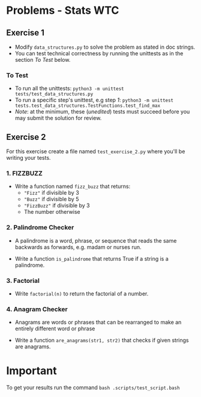 # Problems - Stats WTC

## Exercise 1


* Modify `data_structures.py` to solve the problem as stated in doc strings.
* You can test technical correctness by running the unittests as in the section *To Test* below.

### To Test

* To run all the unittests: `python3 -m unittest tests/test_data_structures.py`
* To run a specific step's unittest, e.g step *1*: `python3 -m unittest tests.test_data_structures.TestFunctions.test_find_max`
* _Note_: at the minimum, these (*unedited*) tests must succeed before you may submit the solution for review.


## Exercise 2

For this exercise create a file named `test_exercise_2.py` where you'll be writing your tests.

### 1. FIZZBUZZ
- Write a function named `fizz_buzz` that returns:
  - `"Fizz"` if divisible by 3
  - `"Buzz"` if divisible by 5
  - `"FizzBuzz"` if divisible by 3
  - The number otherwise


### 2. Palindrome Checker
- A palindrome is a word, phrase, or sequence that reads the same backwards as forwards, e.g. madam or nurses run.

- Write a function `is_palindrome` that returns True if a string is a palindrome.


### 3. Factorial
- Write `factorial(n)` to return the factorial of a number.

### 4. Anagram Checker
- Anagrams are words or phrases that can be rearranged to make an entirely different word or phrase

- Write a function `are_anagrams(str1, str2)` that checks if given strings are anagrams.

# Important

To get your results run the command `bash .scripts/test_script.bash`